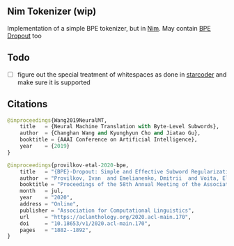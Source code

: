 ## Nim Tokenizer (wip)

Implementation of a simple BPE tokenizer, but in <a href="https://nim-lang.org/">Nim</a>. May contain <a href="https://arxiv.org/abs/1910.13267">BPE Dropout</a> too

## Todo

- [ ] figure out the special treatment of whitespaces as done in <a href="https://arxiv.org/abs/2305.06161">starcoder</a> and make sure it is supported

## Citations

```py
@inproceedings{Wang2019NeuralMT,
    title   = {Neural Machine Translation with Byte-Level Subwords},
    author  = {Changhan Wang and Kyunghyun Cho and Jiatao Gu},
    booktitle = {AAAI Conference on Artificial Intelligence},
    year    = {2019}
}
```

```py
@inproceedings{provilkov-etal-2020-bpe,
    title   = "{BPE}-Dropout: Simple and Effective Subword Regularization",
    author  = "Provilkov, Ivan  and Emelianenko, Dmitrii  and Voita, Elena",
    booktitle = "Proceedings of the 58th Annual Meeting of the Association for Computational Linguistics",
    month   = jul,
    year    = "2020",
    address = "Online",
    publisher = "Association for Computational Linguistics",
    url     = "https://aclanthology.org/2020.acl-main.170",
    doi     = "10.18653/v1/2020.acl-main.170",
    pages   = "1882--1892",
}
```
